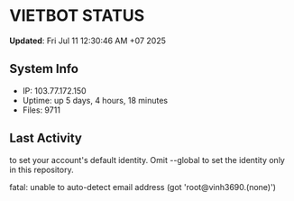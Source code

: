 # VIETBOT STATUS
**Updated**: Fri Jul 11 12:30:46 AM +07 2025

## System Info
- IP: 103.77.172.150
- Uptime: up 5 days, 4 hours, 18 minutes
- Files: 9711

## Last Activity

to set your account's default identity.
Omit --global to set the identity only in this repository.

fatal: unable to auto-detect email address (got 'root@vinh3690.(none)')

